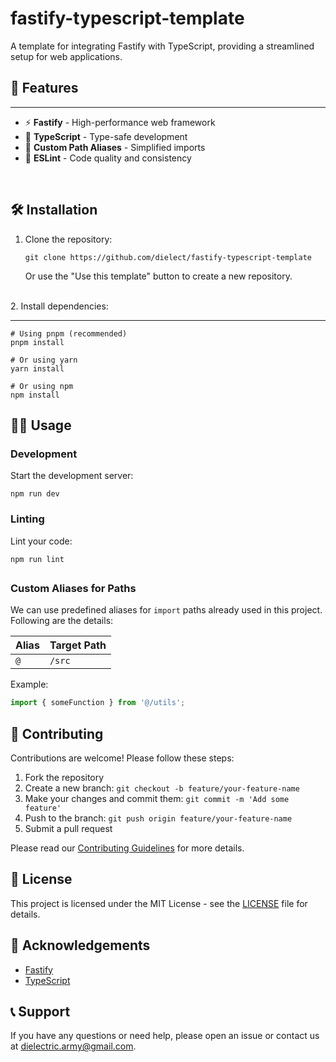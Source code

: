 # fastify-typescript-template

A template for integrating Fastify with TypeScript, providing a streamlined setup for web applications.



## 🚀 Features

---
- ⚡️ **Fastify** - High-performance web framework
- 🔷 **TypeScript** - Type-safe development
- 🔗 **Custom Path Aliases** - Simplified imports
- 🧹 **ESLint** - Code quality and consistency

<br>

## 🛠️ Installation

1. Clone the repository:

   ```shell
   git clone https://github.com/dielect/fastify-typescript-template
   ```
    Or use the "Use this template" button to create a new repository.


<br>
2. Install dependencies:

---
   ```shell
   # Using pnpm (recommended)
   pnpm install
   
   # Or using yarn
   yarn install
   
   # Or using npm
   npm install
   ```

## 🏃‍♂️ Usage

### Development

Start the development server:

```shell
npm run dev
```

### Linting

Lint your code:

```shell
npm run lint
```

## 

### Custom Aliases for Paths

We can use predefined aliases for `import` paths already used in this project. Following are the details:

| Alias | Target Path |
| ----- | ----------- |
| `@`   | `/src`      |

Example:

```typescript
import { someFunction } from '@/utils';
```



## 🤝 Contributing

Contributions are welcome! Please follow these steps:

1. Fork the repository
2. Create a new branch: `git checkout -b feature/your-feature-name`
3. Make your changes and commit them: `git commit -m 'Add some feature'`
4. Push to the branch: `git push origin feature/your-feature-name`
5. Submit a pull request

Please read our [Contributing Guidelines](CONTRIBUTING.md) for more details.

## 📄 License

This project is licensed under the MIT License - see the [LICENSE](LICENSE) file for details.

## 🙏 Acknowledgements

- [Fastify](https://www.fastify.io/)
- [TypeScript](https://www.typescriptlang.org/)

## 📞 Support

If you have any questions or need help, please open an issue or contact us at [dielectric.army@gmail.com](dielectric.army@gmail.com).